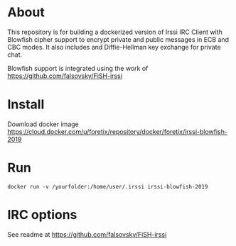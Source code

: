 # About

This repository is for building a dockerized version of Irssi IRC Client with Blowfish cipher support to encrypt private and public messages in ECB and CBC modes. It also includes and Diffie-Hellman key exchange for private chat.

Blowfish support is integrated using the work of https://github.com/falsovsky/FiSH-irssi

# Install

Download docker image https://cloud.docker.com/u/foretix/repository/docker/foretix/irssi-blowfish-2019

# Run

`docker run -v /yourfolder:/home/user/.irssi irssi-blowfish-2019`

# IRC options

See readme at https://github.com/falsovsky/FiSH-irssi
